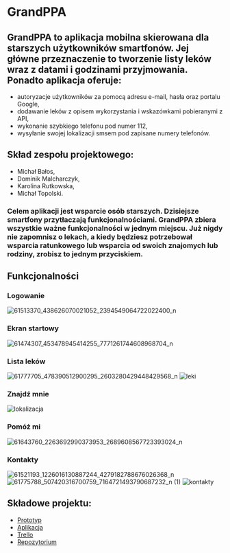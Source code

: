 # GrandPPA

## GrandPPA to aplikacja mobilna skierowana dla starszych użytkowników smartfonów. Jej główne przeznaczenie to tworzenie listy leków wraz z datami i godzinami przyjmowania. Ponadto aplikacja oferuje:
* autoryzacje użytkowników za pomocą adresu e-mail, hasła oraz portalu Google,
* dodawanie leków z opisem wykorzystania i wskazówkami pobieranymi z API,
* wykonanie szybkiego telefonu pod numer 112,
* wysyłanie swojej lokalizacji smsem pod zapisane numery telefonów.

## Skład zespołu projektowego:
* Michał Bałos,
* Dominik Malcharczyk,
* Karolina Rutkowska,
* Michał Topolski.

### Celem aplikacji jest wsparcie osób starszych. Dzisiejsze smartfony przytłaczają funkcjonalnościami. GrandPPA zbiera wszystkie ważne funkcjonalności w jednym miejscu. Już nigdy nie zapomnisz o lekach, a kiedy będziesz potrzebował wsparcia ratunkowego lub wsparcia od swoich znajomych lub rodziny, zrobisz to jednym przyciskiem.

## Funkcjonalności

### Logowanie
![61513370_438626070021052_2394549064722022400_n](https://user-images.githubusercontent.com/28458783/58748292-9a39d700-8476-11e9-9ce7-5eb36938c387.jpg)

### Ekran startowy
![61474307_453478945414255_7771261744608968704_n](https://user-images.githubusercontent.com/28458783/58748290-90b06f00-8476-11e9-8e35-fc8210b58235.jpg)


### Lista leków
![61777705_478390512900295_2603280429448429568_n](https://user-images.githubusercontent.com/28458783/58748300-b76ea580-8476-11e9-9661-3380eac82962.jpg)
![leki](https://user-images.githubusercontent.com/28458783/58749610-62d42600-8488-11e9-97af-45bd861ef837.jpg)



### Znajdź mnie
![lokalizacja](https://user-images.githubusercontent.com/28458783/58749608-5b148180-8488-11e9-9d67-936b8133e88a.jpg)

  
### Pomóż mi
![61643760_2263692990373953_2689608567723393024_n](https://user-images.githubusercontent.com/28458783/58748295-a887f300-8476-11e9-8f80-fd4da8e91684.jpg)

### Kontakty
![61521193_1226016130887244_4279182788676026368_n](https://user-images.githubusercontent.com/28458783/58748294-a160e500-8476-11e9-9358-2d2f2821e4e7.jpg)
![61775788_507420316700759_7164721493790687232_n (1)](https://user-images.githubusercontent.com/28458783/58748297-af166a80-8476-11e9-9c0f-addfdf165f34.jpg)
![kontakty](https://user-images.githubusercontent.com/28458783/58749607-5354dd00-8488-11e9-9efa-ced94cf41e9b.jpg)






  
## Składowe projektu:
* [Prototyp](http://www.google.com)
* [Aplikacja](http://www.google.com)
* [Trello](https://trello.com/b/RP8mRNb0)
* [Repozytorium](http://www.github.com/JosephSodomized/GrandPPA)
